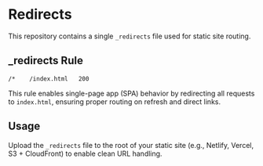 # Redirects

This repository contains a single `_redirects` file used for static site routing.

## _redirects Rule
`/*    /index.html   200`

This rule enables single-page app (SPA) behavior by redirecting all requests to `index.html`, ensuring proper routing on refresh and direct links.

## Usage

Upload the `_redirects` file to the root of your static site (e.g., Netlify, Vercel, S3 + CloudFront) to enable clean URL handling.